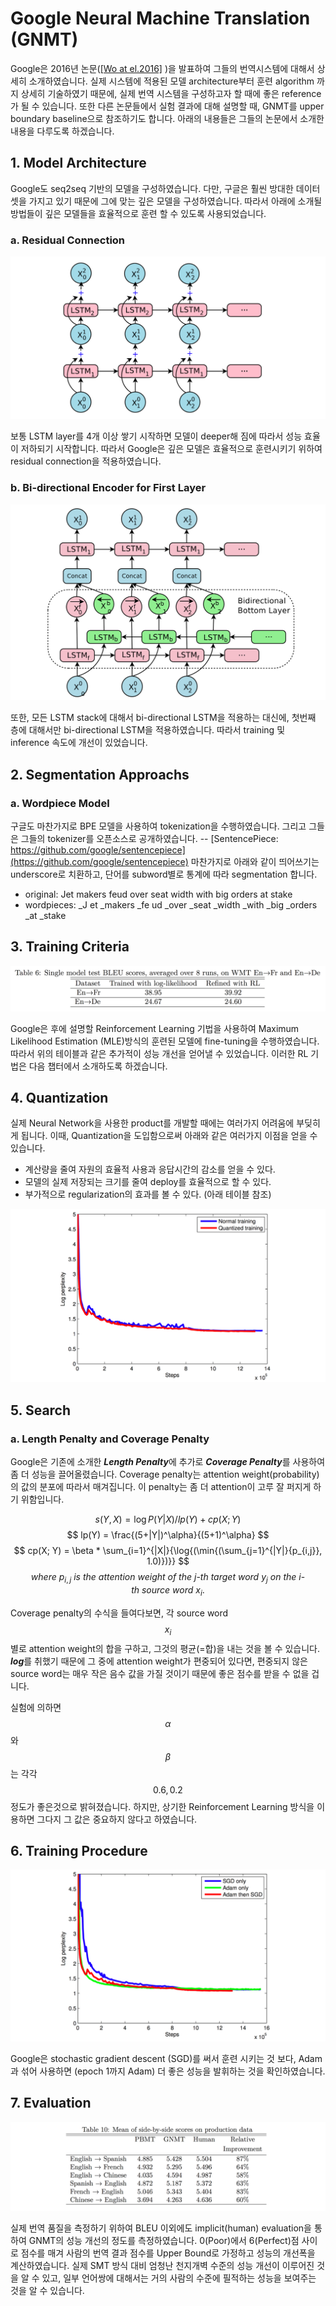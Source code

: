 # Google Neural Machine Translation \(GNMT\)

Google은 2016년 논문([\[Wo at el.2016\]](https://arxiv.org/pdf/1609.08144.pdf)
)을 발표하여 그들의 번역시스템에 대해서 상세히 소개하였습니다. 실제 시스템에 적용된 모델 architecture부터 훈련 algorithm 까지 상세히 기술하였기 때문에, 실제 번역 시스템을 구성하고자 할 때에 좋은 reference가 될 수 있습니다. 또한 다른 논문들에서 실험 결과에 대해 설명할 때, GNMT를 upper boundary baseline으로 참조하기도 합니다. 아래의 내용들은 그들의 논문에서 소개한 내용을 다루도록 하겠습니다.

## 1. Model Architecture

Google도 seq2seq 기반의 모델을 구성하였습니다. 다만, 구글은 훨씬 방대한 데이터셋을 가지고 있기 때문에 그에 맞는 깊은 모델을 구성하였습니다. 따라서 아래에 소개될 방법들이 깊은 모델들을 효율적으로 훈련 할 수 있도록 사용되었습니다.

### a. Residual Connection

![](/assets/nmt-gnmt-1.png)

보통 LSTM layer를 4개 이상 쌓기 시작하면 모델이 deeper해 짐에 따라서 성능 효율이 저하되기 시작합니다. 따라서 Google은 깊은 모델은 효율적으로 훈련시키기 위하여 residual connection을 적용하였습니다.

### b. Bi-directional Encoder for First Layer

![](/assets/nmt-gnmt-2.png)

또한, 모든 LSTM stack에 대해서 bi-directional LSTM을 적용하는 대신에, 첫번째 층에 대해서만 bi-directional LSTM을 적용하였습니다. 따라서 training 및 inference 속도에 개선이 있었습니다.

## 2. Segmentation Approachs

### a. Wordpiece Model

구글도 마찬가지로 BPE 모델을 사용하여 tokenization을 수행하였습니다. 그리고 그들은 그들의 tokenizer를 오픈소스로 공개하였습니다. -- [SentencePiece: https://github.com/google/sentencepiece](https://github.com/google/sentencepiece) 마찬가지로 아래와 같이 띄어쓰기는 underscore로 치환하고, 단어를 subword별로 통계에 따라 segmentation 합니다.

- original: Jet makers feud over seat width with big orders at stake
- wordpieces: _J et _makers _fe ud _over _seat _width _with _big _orders _at _stake

## 3. Training Criteria

![](/assets/nmt-gnmt-5.png)

Google은 후에 설명할 Reinforcement Learning 기법을 사용하여 Maximum Likelihood Estimation (MLE)방식의 훈련된 모델에 fine-tuning을 수행하였습니다. 따라서 위의 테이블과 같은 추가적이 성능 개선을 얻어낼 수 있었습니다. 이러한 RL 기법은 다음 챕터에서 소개하도록 하겠습니다.

## 4. Quantization

실제 Neural Network을 사용한 product를 개발할 때에는 여러가지 어려움에 부딪히게 됩니다. 이때, Quantization을 도입함으로써 아래와 같은 여러가지 이점을 얻을 수 있습니다.

- 계산량을 줄여 자원의 효율적 사용과 응답시간의 감소를 얻을 수 있다.
- 모델의 실제 저장되는 크기를 줄여 deploy를 효율적으로 할 수 있다.
- 부가적으로 regularization의 효과를 볼 수 있다. (아래 테이블 참조)

![](/assets/nmt-gnmt-3.png)

## 5. Search

### a. Length Penalty and Coverage Penalty

Google은 기존에 소개한 ***Length Penalty***에 추가로 ***Coverage Penalty***를 사용하여 좀 더 성능을 끌어올렸습니다. Coverage penalty는 attention weight(probability)의 값의 분포에 따라서 매겨집니다. 이 penalty는 좀 더 attention이 고루 잘 퍼지게 하기 위함입니다.

$$
s(Y, X) = \log{P(Y|X)}/lp(Y) + cp(X; Y)
$$
$$
lp(Y) = \frac{(5+|Y|)^\alpha}{(5+1)^\alpha}
$$
$$
cp(X; Y) = \beta * \sum_{i=1}^{|X|}{\log{(\min{(\sum_{j=1}^{|Y|}{p_{i,j}}, 1.0)})}}
$$
$$
where~p_{i,j}~is~the~attention~weight~of~the~j\text{-}th~target~word~y_j~on~the~i\text{-}th~source~word~x_i.
$$

Coverage penalty의 수식을 들여다보면, 각 source word $$ x_i $$별로 attention weight의 합을 구하고, 그것의 평균(=합)을 내는 것을 볼 수 있습니다. ***log***를 취했기 때문에 그 중에 attention weight가 편중되어 있다면, 편중되지 않은 source word는 매우 작은 음수 값을 가질 것이기 때문에 좋은 점수를 받을 수 없을 겁니다.

실험에 의하면 $$ \alpha $$와 $$ \beta $$는 각각 $$ 0.6, 0.2 $$ 정도가 좋은것으로 밝혀졌습니다. 하지만, 상기한 Reinforcement Learning 방식을 이용하면 그다지 그 값은 중요하지 않다고 하였습니다.

## 6. Training Procedure

![](/assets/nmt-gnmt-4.png)

Google은 stochastic gradient descent (SGD)를 써서 훈련 시키는 것 보다, Adam과 섞어 사용하면 (epoch 1까지 Adam) 더 좋은 성능을 발휘하는 것을 확인하였습니다.

## 7. Evaluation

![](/assets/nmt-gnmt-6.png)

실제 번역 품질을 측정하기 위하여 BLEU 이외에도 implicit(human) evaluation을 통하여 GNMT의 성능 개선의 정도를 측정하였습니다. 0(Poor)에서 6(Perfect)점 사이로 점수를 매겨 사람의 번역 결과 점수를 Upper Bound로 가정하고 성능의 개선폭을 계산하였습니다. 실제 SMT 방식 대비 엄청난 천지개벽 수준의 성능 개선이 이루어진 것을 알 수 있고, 일부 언어쌍에 대해서는 거의 사람의 수준에 필적하는 성능을 보여주는 것을 알 수 있습니다.

